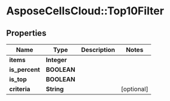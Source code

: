 # AsposeCellsCloud::Top10Filter

## Properties
Name | Type | Description | Notes
------------ | ------------- | ------------- | -------------
**items** | **Integer** |  | 
**is_percent** | **BOOLEAN** |  | 
**is_top** | **BOOLEAN** |  | 
**criteria** | **String** |  | [optional] 


